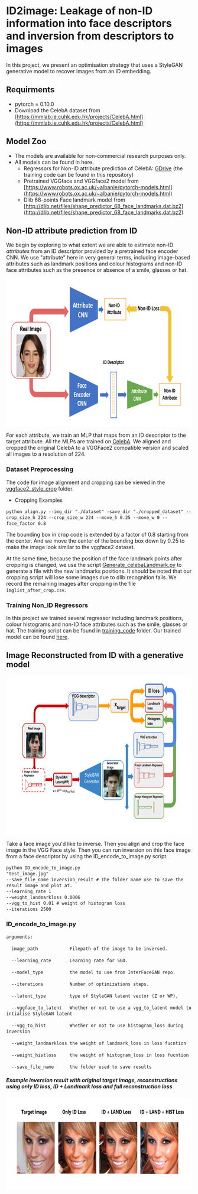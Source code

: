 # ID2image: Leakage of non-ID information into face descriptors and inversion from descriptors to images
In this project, we present an optimisation strategy that uses a StyleGAN generative model to recover images from an ID embedding.

## Requirments
- pytorch = 0.10.0
- Download the CelebA dataset from [https://mmlab.ie.cuhk.edu.hk/projects/CelebA.html](https://mmlab.ie.cuhk.edu.hk/projects/CelebA.html)


## Model Zoo
- The models are available for non-commercial research purposes only.  
- All models can be found in here.  
    - Regressors for Non-ID attribute prediction of CelebA: [GDrive](https://drive.google.com/drive/folders/1lopJ-vQxibWbTVOXwse02gZ1nTiN3ka7?usp=sharing) (the training code can be found in this repository)
    - Pretrained VGGface and VGGface2 model from [https://www.robots.ox.ac.uk/~albanie/pytorch-models.html](https://www.robots.ox.ac.uk/~albanie/pytorch-models.html)
    - Dlib 68-points Face landmark model from [http://dlib.net/files/shape_predictor_68_face_landmarks.dat.bz2](http://dlib.net/files/shape_predictor_68_face_landmarks.dat.bz2)

## Non-ID attribute prediction from ID
We begin by exploring to what extent we are able to estimate non-ID _attributes_ from an ID descriptor provided by a pretrained face encoder CNN. We use "attribute" here in very general terms, including image-based attributes such as landmark positions and colour histograms and non-ID face attributes such as the presence or absence of a smile, glasses or hat.

<p align="center">
  <img src="assets/attribute_prediction.png" width="760px" height="402px" align=center>
</p>

For each attribute, we train an MLP that maps from an ID descriptor to the target attribute. All the MLPs are trained on [CelebA](https://mmlab.ie.cuhk.edu.hk/projects/CelebA.html). We aligned and cropped the original CelebA to a VGGFace2 compatible version and scaled all images to a resolution of 224.

### Dataset Preprocessing 
The code for image alignment and cropping can be viewed in the [vggface2_style_crop](https://github.com/ml1652/ID2image/tree/main/vggface2_style_crop) folder.
- Cropping Examples
```console
python align.py --img_dir "./dataset" -save_dir "./cropped_dataset" --crop_size_h 224 --crop_size_w 224 --move_h 0.25 --move_w 0 --face_factor 0.8
```
The bounding box in crop code is extended by a factor of 0.8 starting from the center. And we move the center of the bounding box down by 0.25 to make the image look similar to the vggface2 dataset.

At the same time, because the position of the face landmark points after cropping is changed, we use the script [Generate_celebaLandmark.py](https://github.com/ml1652/ID2image/tree/main/vggface2_style_crop) to generate a file with the new landmarks positions. It should be noted that our cropping script will lose some images due to dlib recognition fails. We record the remaining images after cropping in the file `imglist_after_crop.csv`.

### Training Non_ID Regressors
In this project we trained several regressor including landmark positions, colour histograms and non-ID face attributes such as the smile, glasses or hat. The training script can be found in [training_code](https://github.com/ml1652/ID2image/tree/main/training_code) folder. Our trained model can be found [here](https://www.robots.ox.ac.uk/~albanie/pytorch-models.html).

## Image Reconstructed from ID with a generative model
<p align="center">
  <img src="assets/Non-ID attribute prediction through an ID bottleneck.png" width="768px" height="432px" align=center>
</p>
Take a face image you'd like to inverse. Then you align and crop the face image in the VGG Face style.
Then you can run inversion on this face image from a face descriptor by using the ID_encode_to_image.py script.

```console
python ID_encode_to_image.py 
"test_image.jpg" 
--save_file_name inversion_result # The folder name use to save the result image and plot at.
--learning_rate 1 
--weight_landmarkloss 0.0006 
--vgg_to_hist 0.01 # weight of histogram loss
--iterations 2500  
```

### ID_encode_to_image.py
```
arguments:

  image_path            Filepath of the image to be inversed.
  
  --learning_rate       Learning rate for SGD.
                        
  --model_type          the model to use from InterFaceGAN repo.

  --iterations          Number of optimizations steps.
  
  --latent_type         type of StyleGAN latent vector (Z or WP), 
  
  --vggface_to_latent   Whether or not to use a vgg_to_latent model to intialise StyleGAN latent
  
  --vgg_to_hist         Whether or not to use histogram_loss during inversion
  
  --weight_landmarkloss the weight of landmark_loss in loss fucntion
  
  --weight_histloss     the weight of histogram_loss in loss fucntion
  
  --save_file_name      the folder used to save results
```

##### Example inversion result with original target image, reconstructions using only ID loss, ID + Landmark loss and full reconstruction loss

<p align="center">
  <img src="assets/example_reconstruct_result.png" width = "689" height = "246" align=center>
</p>
